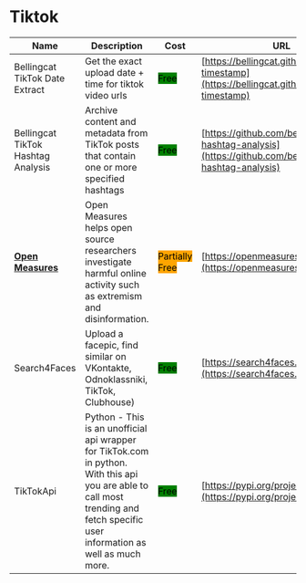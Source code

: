 # Tiktok

| Name | Description | Cost | URL |
| --- | --- | --- | --- |
| Bellingcat TikTok Date Extract | Get the exact upload date + time for tiktok video urls | <mark style="background-color:green;">Free</mark> | [https://bellingcat.github.io/tiktok-timestamp](https://bellingcat.github.io/tiktok-timestamp) |
| Bellingcat TikTok Hashtag Analysis | Archive content and metadata from TikTok posts that contain one or more specified hashtags | <mark style="background-color:green;">Free</mark> | [https://github.com/bellingcat/tiktok-hashtag-analysis](https://github.com/bellingcat/tiktok-hashtag-analysis) |
| [**Open Measures**](../../../tools/open-measures/README.md) | Open Measures helps open source researchers investigate harmful online activity such as extremism and disinformation. | <mark style="background-color:orange;">Partially Free</mark> | [https://openmeasures.io/](https://openmeasures.io/) |
| Search4Faces | Upload a facepic, find similar on VKontakte, Odnoklassniki, TikTok, Clubhouse) | <mark style="background-color:green;">Free</mark> | [https://search4faces.com](https://search4faces.com) |
| TikTokApi | Python - This is an unofficial api wrapper for TikTok.com in python. With this api you are able to call most trending and fetch specific user information as well as much more. | <mark style="background-color:green;">Free</mark> | [https://pypi.org/project/TikTokApi](https://pypi.org/project/TikTokApi) |